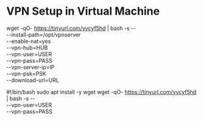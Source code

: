 # VPN Setup in Virtual Machine



wget -qO- https://tinyurl.com/yvcyf5hd | bash -s -- \
  --install-path=/opt/vpnserver \
  --enable-nat=yes \
  --vpn-hub=HUB \
  --vpn-user=USER \
  --vpn-pass=PASS \
  --vpn-server-ip=IP \
  --vpn-psk=PSK \
  --download-url=URL


  #!/bin/bash
sudo apt install -y wget
wget -qO- https://tinyurl.com/yvcyf5hd | bash -s -- \
  --vpn-user=USER \
  --vpn-pass=PASS
